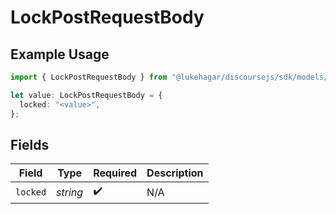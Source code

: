 # LockPostRequestBody

## Example Usage

```typescript
import { LockPostRequestBody } from "@lukehagar/discoursejs/sdk/models/operations";

let value: LockPostRequestBody = {
  locked: "<value>",
};
```

## Fields

| Field              | Type               | Required           | Description        |
| ------------------ | ------------------ | ------------------ | ------------------ |
| `locked`           | *string*           | :heavy_check_mark: | N/A                |
